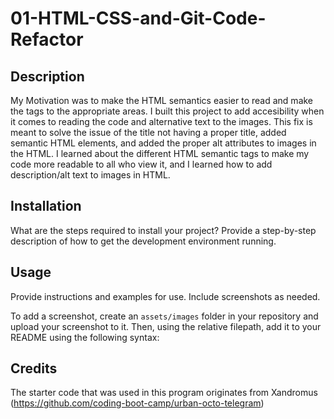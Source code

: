 # 01-HTML-CSS-and-Git-Code-Refactor

## Description

My Motivation was to make the HTML semantics easier to read and make the tags to the appropriate areas.
I built this project to add accesibility when it comes to reading the code and alternative text to the images.
This fix is meant to solve the issue of the title not having a proper title, added semantic HTML elements, and added the proper alt attributes to images in the HTML.
I learned about the different HTML semantic tags to make my code more readable to all who view it, and I learned how to add description/alt text to images in HTML.

## Installation

What are the steps required to install your project? Provide a step-by-step description of how to get the development environment running.

## Usage

Provide instructions and examples for use. Include screenshots as needed.

To add a screenshot, create an `assets/images` folder in your repository and upload your screenshot to it. Then, using the relative filepath, add it to your README using the following syntax:

## Credits
The starter code that was used in this program originates from Xandromus (https://github.com/coding-boot-camp/urban-octo-telegram)
